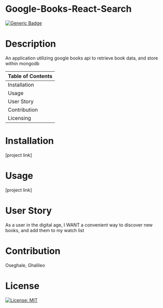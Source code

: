 
 
  # Google-Books-React-Search
 
  [![Generic Badge](https://img.shields.io/badge/User-%20O%20s%20e%20-blueviolet.svg)](https://github.com/Ghalileo)
  
  # Description 

  An application utilizing google books api to retrieve book data, and store within mongodb

  Table of Contents |
  ----------------- |
  Installation |
  Usage |
  User Story |
  Contribution |
  Licensing |
  

  # Installation 
  [project link]

  # Usage 
  [project link]

  # User Story
  As a user in the digital age, I WANT a convenient way to discover new books, and add them to my watch list

  # Contribution 
  Oseghale, Ghalileo

  # License 
  [![License: MIT](https://img.shields.io/badge/License-MIT-green.svg)](https://opensource.org/licenses/MIT)
 
  